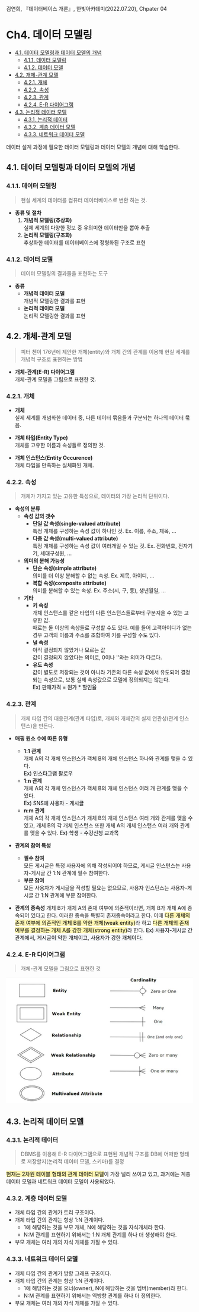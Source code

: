 김연희, 『데이터베이스 개론』, 한빛아카데미(2022.07.20), Chpater 04

# Ch4. 데이터 모델링<!-- omit in toc -->

- [4.1. 데이터 모델링과 데이터 모델의 개념](#41-데이터-모델링과-데이터-모델의-개념)
  - [4.1.1. 데이터 모델링](#411-데이터-모델링)
  - [4.1.2. 데이터 모델](#412-데이터-모델)
- [4.2. 개체-관계 모델](#42-개체-관계-모델)
  - [4.2.1. 개체](#421-개체)
  - [4.2.2. 속성](#422-속성)
  - [4.2.3. 관계](#423-관계)
  - [4.2.4. E-R 다이어그램](#424-e-r-다이어그램)
- [4.3. 논리적 데이터 모델](#43-논리적-데이터-모델)
  - [4.3.1. 논리적 데이터](#431-논리적-데이터)
  - [4.3.2. 계층 데이터 모델](#432-계층-데이터-모델)
  - [4.3.3. 네트워크 데이터 모델](#433-네트워크-데이터-모델)

데이터 설계 과정에 필요한 데이터 모델링과 데이터 모델의 개념에 대해 학습한다.

## 4.1. 데이터 모델링과 데이터 모델의 개념

### 4.1.1. 데이터 모델링

> 현실 세계의 데이터를 컴퓨터 데이터베이스로 변환 하는 것.

- **종류 및 절차**
  1. **개념적 모델링(추상화)**  
     실제 세계의 다양한 정보 중 유의미한 데이터만을 뽑아 추출
  2. **논리적 모델링(구조화)**  
     추상화한 데이터를 데이터베이스에 정형화된 구조로 표현

### 4.1.2. 데이터 모델

> 데이터 모델링의 결과물을 표현하는 도구

- **종류**
  - **개념적 데이터 모델**  
    개념적 모델링한 결과를 표현
  - **논리적 데이터 모델**  
    논리적 모델링한 결과를 표현

## 4.2. 개체-관계 모델

> 피터 첸이 176년에 제안한 개체(entity)와 개체 간의 관계를 이용해 현실 세계를 개념적 구조로 표현하는 방법

- **개체-관계(E-R) 다이어그램**  
  개체-관계 모델을 그림으로 표현한 것.

### 4.2.1. 개체

- **개체**  
  실제 세계를 개념화한 데이터 중, 다른 데이터 묶음들과 구분되는 하나의 데이터 묶음.

- **개체 타입(Entity Type)**  
  개체를 고유한 이름과 속성들로 정의한 것.

- **개체 인스턴스(Entity Occurence)**  
  개체 타입을 만족하는 실체화된 개체.

### 4.2.2. 속성

> 개체가 가지고 있는 고유한 특성으로, 데이터의 가장 논리적 단위이다.

- **속성의 분류**
  - **속성 값의 갯수**
    - **단일 값 속성(single-valued attribute)**  
      특정 개체를 구성하는 속성 값이 하나인 것. Ex. 이름, 주소, 제목, ...
    - **다중 값 속성(multi-valued attribute)**  
      특정 개체를 구성하는 속성 값이 여러개일 수 있는 것. Ex. 전화번호, 전자기기, 세대구성원, ...
  - **의미의 분해 가능성**
    - **단순 속성(simple attribute)**  
      의미를 더 이상 분해할 수 없는 속성. Ex. 제목, 아이디, ...
    - **복합 속성(composite attribute)**  
      의미를 분해할 수 있는 속성. Ex. 주소(시, 구, 동), 생년월일, ...
  - **기타**
    - **키 속성**  
      개체 인스턴스를 같은 타입의 다른 인스턴스들로부터 구분지을 수 있는 고유한 값.  
      때로는 둘 이상의 속상들로 구성할 수도 있다. 예를 들어 고객아이디가 없는 경우 고객의 이름과 주소를 조합하여 키를 구성할 수도 있다.
    - **널 속성**  
      아직 결정되지 않았거나 모르는 값  
      값이 결정되지 않았다는 의미로, 0이나 ''와는 의미가 다르다.
    - **유도 속성**  
      값이 별도로 저장되는 것이 아니라 기존의 다른 속성 값에서 유도되어 결정되는 속성으로, 보통 실제 속성값으로 모델에 정의되지는 않는다.  
      <mark style='background-color: #f6f8fa'>Ex) 판매가격 = 원가 \* 할인율</mark>

### 4.2.3. 관계

> 개체 타입 간의 대응관계(관계 타입)로, 개체와 개체간의 실제 연관성(관계 인스턴스)을 만든다.

- **매핑 원소 수에 따른 유형**

  - **1:1 관계**  
    개체 A의 각 개체 인스턴스가 객체 B의 개체 인스턴스 하나와 관계를 맺을 수 있다.  
    <mark style='background-color: #f6f8fa'>Ex) 인스타그램 팔로우</mark>
  - **1:n 관계**  
    개체 A의 각 개체 인스턴스가 객체 B의 개체 인스턴스 여러 개 관계를 맺을 수 있다.  
    <mark style='background-color: #f6f8fa'>Ex) SNS에 사용자 - 게시글</mark>
  - **n:m 관계**  
    개체 A의 각 개체 인스턴스가 개체 B의 개체 인스턴스 여러 개와 관계를 맺을 수 있고, 개체 B의 각 개체 인스턴스 또한 개체 A의 개체 인스턴스 여러 개와 관계를 맺을 수 있다.
    <mark style='background-color: #f6f8fa'>Ex) 학생 - 수강신청 교과목</mark>

- **관계의 참여 특성**

  - **필수 참여**  
    모든 게시글은 특정 사용자에 의해 작성되어야 하므로, 게시글 인스턴스는 사용자-게시글 간 1:N 관계에 필수 참여한다.
  - **부분 참여**  
    모든 사용자가 게시글을 작성할 필요는 없으므로, 사용자 인스턴스는 사용자-게시글 간 1:N 관계에 부분 참여한다.

- **관계의 종속성**
  개체 B가 개체 A의 존재 여부에 의존적이라면, 개체 B가 개체 A에 종속되어 있다고 한다. 이러한 종속을 특별히 존재종속이라고 한다.
  이때 <mark style='background-color: #fff5b1'>다른 개체의 존재 여부에 의존적인 개체 B를 약한 개체(weak entity)</mark>라 하고 <mark style='background-color: #fff5b1'>다른 개체의 존재 여부를 결정하는 개체 A를 강한 개체(strong entity)</mark>라 한다.
  <mark style='background-color: #f6f8fa'>Ex) 사용자-게시글 간 관계에서, 게시글이 약한 개체이고, 사용자가 강한 개체이다.</mark>

### 4.2.4. E-R 다이어그램

> 개체-관계 모델을 그림으로 표현한 것

<img src="./images/erd_convention.jpg" width=600>

## 4.3. 논리적 데이터 모델

### 4.3.1. 논리적 데이터

> DBMS를 이용해 E-R 다이어그램으로 표현된 개념적 구조를 DB에 어떠한 형태로 저장할지(논리적 데이터 모델, 스키마)를 결정

<mark style='background-color: #fff5b1'>현재는 2차원 테이블 형태의 관계 데이터 모델</mark>이 가장 널리 쓰이고 있고, 과거에는 계층 데이터 모델과 네트워크 데이터 모델이 사용되었다.

### 4.3.2. 계층 데이터 모델

- 개체 타입 간의 관계가 트리 구조이다.
- 개체 타입 간의 관계는 항상 1:N 관계이다.
  - 1에 해당하는 것을 부모 개체, N에 해당하는 것을 자식개체라 한다.
  - N:M 관계를 표현하기 위해서는 1:N 개체 관계를 하나 더 생성해야 한다.
- 부모 개체는 여러 개의 자식 개체를 가질 수 있다.

### 4.3.3. 네트워크 데이터 모델

- 개체 타입 간의 관계가 방향 그래프 구조이다.
- 개체 타입 간의 관계는 항상 1:N 관계이다.
  - 1에 해당하는 것을 오너(owner), N에 해당하는 것을 멤버(member)라 한다.
  - N:M 관계를 표현하기 위해서는 역방향 관계를 하나 더 정의한다.
- 부모 개체는 여러 개의 자식 개체를 가질 수 있다.
